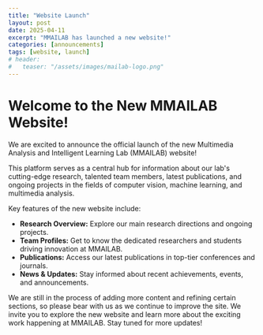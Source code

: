 ```yaml
---
title: "Website Launch"
layout: post
date: 2025-04-11
excerpt: "MMAILAB has launched a new website!"
categories: [announcements]
tags: [website, launch]
# header:
#   teaser: "/assets/images/mailab-logo.png"
---
```


# Welcome to the New MMAILAB Website!

We are excited to announce the official launch of the new Multimedia Analysis and Intelligent Learning Lab (MMAILAB) website!

This platform serves as a central hub for information about our lab's cutting-edge research, talented team members, latest publications, and ongoing projects in the fields of computer vision, machine learning, and multimedia analysis.

Key features of the new website include:

- **Research Overview:** Explore our main research directions and ongoing projects.
- **Team Profiles:** Get to know the dedicated researchers and students driving innovation at MMAILAB.
- **Publications:** Access our latest publications in top-tier conferences and journals.
- **News & Updates:** Stay informed about recent achievements, events, and announcements.

We are still in the process of adding more content and refining certain sections, so please bear with us as we continue to improve the site. We invite you to explore the new website and learn more about the exciting work happening at MMAILAB. Stay tuned for more updates!